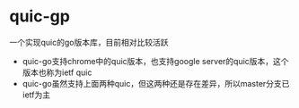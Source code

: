 # quic-gp

一个实现quic的go版本库，目前相对比较活跃

- quic-go支持chrome中的quic版本，也支持google server的quic版本，这个版本也称为ietf quic
- quic-go虽然支持上面两种quic，但这两种还是存在差异，所以master分支已ietf为主



